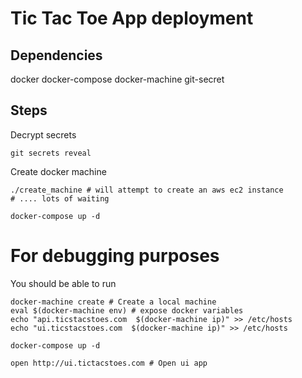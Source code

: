# Tic Tac Toe App deployment

## Dependencies

docker
docker-compose
docker-machine
git-secret

## Steps

Decrypt secrets

```
git secrets reveal
```

Create docker machine
```
./create_machine # will attempt to create an aws ec2 instance
# .... lots of waiting

docker-compose up -d
```

# For debugging purposes

You should be able to run

```
docker-machine create # Create a local machine
eval $(docker-machine env) # expose docker variables
echo "api.ticstacstoes.com  $(docker-machine ip)" >> /etc/hosts
echo "ui.ticstacstoes.com  $(docker-machine ip)" >> /etc/hosts

docker-compose up -d

open http://ui.tictacstoes.com # Open ui app
```


